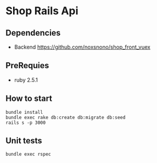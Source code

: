 # Shop Rails Api

## Dependencies
- Backend https://github.com/noxsnono/shop_front_vuex

## PreRequies
- ruby 2.5.1

## How to start
    bundle install
    bundle exec rake db:create db:migrate db:seed
    rails s -p 3000

## Unit tests
    bundle exec rspec

